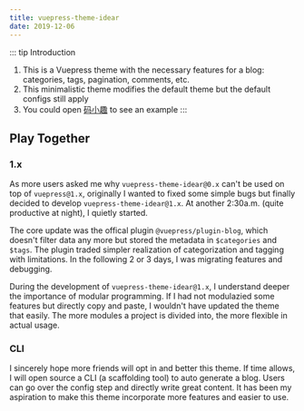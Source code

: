 ```yaml
---
title: vuepress-theme-idear
date: 2019-12-06
---
```


::: tip Introduction
1. This is a Vuepress theme with the necessary features for a blog: categories, tags, pagination, comments, etc. <br/>
2. This minimalistic theme modifies the default theme but the default configs still apply
3. You could open [码小趣](www.maxiaoqu.com) to see an example
:::

## Play Together

### 1.x

As more users asked me why `vuepress-theme-idear@0.x` can't be used on top of `vuepress@1.x`, originally I wanted to fixed some simple bugs but finally decided to develop `vuepress-theme-idear@1.x`. At another 2:30a.m. (quite productive at night), I quietly started.

The core update was the offical plugin `@vuepress/plugin-blog`, which doesn't filter data any more but stored the metadata in `$categories` and `$tags`. The plugin traded simpler realization of categorization and tagging with limitations. In the following 2 or 3 days, I was migrating features and debugging.

During the development of `vuepress-theme-idear@1.x`, I understand deeper the importance of modular programming. If I had not modulazied some features but directly copy and paste, I wouldn't have updated the theme that easily. The more modules a project is divided into, the more flexible in actual usage.

### CLI

I sincerely hope more friends will opt in and better this theme. If time allows, I will open source a CLI (a scaffolding tool) to auto generate a blog. Users can go over the config step and directly write great content. It has been my aspiration to make this theme incorporate more features and easier to use.